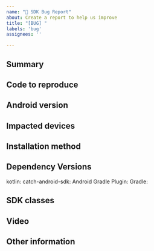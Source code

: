 ```yaml
---
name: "🐛 SDK Bug Report"
about: Create a report to help us improve
title: "[BUG] "
labels: 'bug'
assignees: ''

---
```


## Summary
<!-- A simple summary of the problems you're having. -->

## Code to reproduce
<!-- If possible, please include a brief piece of code (or ideally, a link to an example project) demonstrating the problem you're having. -->

## Android version
<!-- What version of Android are you observing the problem on? -->
<!-- Is this a new version, or which version are you updating from? -->

## Impacted devices
<!-- Are there specific devices that you are observing the problem on? -->

## Installation method
<!-- How did you install our SDK? Through a gradle dependency or a downloaded aar? -->

## Dependency Versions
<!-- Please post the output of the following script.  If the result does not contain a version number you will have to look it up manually:


For kotlin: 
 ./gradlew :dependencies | grep kotlin

For stripe-android: 
 ./gradlew :dependencies | grep com.android.tools.build

For Android Gradle Plugin:
 ./gradlew :dependencies | grep com.getcatch:catch-android-sdk

For Gradle version:
./gradlew -v
-->

kotlin:
catch-android-sdk:
Android Gradle Plugin:
Gradle:

## SDK classes
<!-- Which SDK classes are applicable to your issue? -->

## Video
<!-- If you are able to provide a video of the issue that would be helpful.  You can take a video of a connected device or emulator by:
1. Open Android Studio.  
2. Click on View -> Tool Windows -> Logcat
3. In the left most side of the logcat window pane are some vertical icons, under the restart and settings icon is a camera and video.   Pressing either of these will allow you to take a screenshot or video of the issue. -->

## Other information
<!-- Anything else you can include that'll make it easier for us to help you! -->